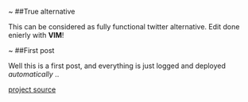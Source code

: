 ~
##True alternative

This can be considered as fully functional twitter alternative. Edit done enierly with __VIM__!

~
##First post

Well this is a first post, and everything is just logged and deployed *automatically* ..

[project source](https://github.com/K0F/www_upkeep)
